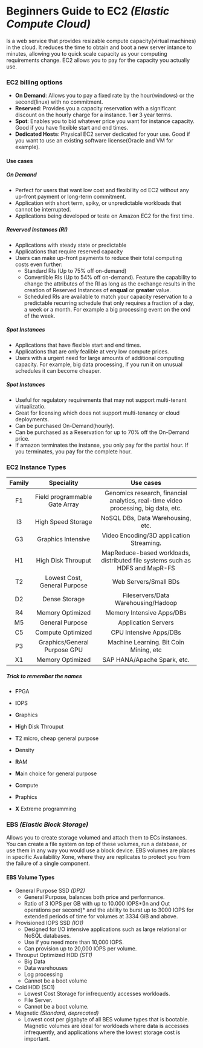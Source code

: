 # Beginners Guide to EC2 *(Elastic Compute Cloud)*

Is a web service that provides resizable compute capacity(virtual machines) in the cloud. It reduces the time to obtain and boot a new server intance to minutes, allowing you to quick scale capacity as your computing requirements change.
EC2 allows you to pay for the capacity you actually use.

### EC2 billing options

 - **On Demand**: Allows you to pay a fixed rate by the hour(windows) or the second(linux) with no commitment.
 - **Reserved**: Provides you a capacity reservation with a significant discount on the hourly charge for a instance. 1 **or** 3 year terms.
 - **Spot**: Enables you to bid whatever price you want for instance capacity. Good if you have flexible start and end times.
 - **Dedicated Hosts**: Physical EC2 server dedicated for your use. Good if you want to use an existing software license(Oracle and VM for example).

#### Use cases

##### On Demand
 - Perfect for users that want low cost and flexibility od EC2 without any up-front payment or long-term commitment.
 - Application with short term, spiky, or unpredictable workloads that cannot be interrupted.
 - Applications being developed or teste on Amazon EC2 for the first time.

##### Reverved Instances *(RI)*
 - Applications with steady state or predictable
 - Applications that require reserved capacity
 - Users can make up-front payments to reduce their total computing costs even further:
   - Standard RIs (Up to 75% off on-demand)
   - Convertible RIs (Up to 54% off on-demand). Feature the capability to change the attributes of the RI as long as the exchange results in the creation of Reserved Instances of **enqual** or **greater** value.
   - Scheduled RIs are available to match your capacity reservation to a predictable recurring schedule that only requires a fraction of a day, a week or a month. For example a big processing event on the ond of the week.

##### Spot Instances
 - Applications that have flexible start and end times.
 - Applications that are only fealible at very low compute prices. 
 - Users with a urgent need for large amounts of additional computing capacity. For example, big data processing, if you run it on unusual schedules it can become cheaper.

##### Spot Instances
 - Useful for regulatory requirements that may not support multi-tenant virtualizatio.
 - Great for licensing which does not support multi-tenancy or cloud deployments.
 - Can be purchased On-Demand(hourly).
 - Can be purchased as a Reservation for up to 70% off the On-Demand price.
 - If amazon terminates the instanse, you only pay for the partial hour. If you terminates, you pay for the complete hour.

### EC2 Instance Types

| Family |           Speciality          |                                      Use cases                                     |
|:------:|:-----------------------------:|:----------------------------------------------------------------------------------:|
|   F1   | Field programmable Gate Array | Genomics research, financial analytics, real-time video processing, big data, etc. |
|   I3   |       High Speed Storage      |                          NoSQL DBs, Data Warehousing, etc.                         |
|   G3   |       Graphics Intensive      |                      Video Encoding/3D application Streaming.                      |
|   H1   |       High Disk Throuput      |    MapReduce-based workloads, distributed file systems such as HDFS and MapR-FS    |
|   T2   |  Lowest Cost, General Purpose |                                Web Servers/Small BDs                               |
|   D2   |         Dense Storage         |                         Fileservers/Data Warehousing/Hadoop                        |
|   R4   |        Memory Optimized       |                              Memory Intensive Apps/DBs                             |
|   M5   |        General Purpose        |                                 Application Servers                                |
|   C5   |       Compute Optimized       |                               CPU Intensive Apps/DBs                               |
|   P3   |  Graphics/General Purpose GPU |                       Machine Learning. Bit Coin Mining, etc                       |
|   X1   |        Memory Optimized       |                             SAP HANA/Apache Spark, etc.                            |

##### Trick to remember the names
 -  **F**PGA
 -  **I**OPS
 -  **G**raphics
 -  **H**igh Disk Throuput
 -  **T**2 micro, cheap general purpose

 -  **D**ensity
 -  **R**AM

 -  **M**ain choice for general purpose
 -  **C**ompute
 -  **P**raphics
 -  **X** Extreme programming

### EBS *(Elastic Block Storage)*

Allows you to create storage volumed and attach them to ECs instances. You can create a file system on top of these volumes, run a database, or use them in any way you would use a block device. EBS volumes are places in specific Availability Xone, where they are replicates to protect you from the failure of a single component.

#### EBS Volume Types

 - General Purpose SSD *(DP2)*
   - General Purpose, balances both price and performance.
   - Ratio of 3 IOPS per GB with up to 10.000 IOPS*(In and Out operations per second)* and the ability to burst up to 3000 IOPS for extended periods of time for volumes at 3334 GiB and above.
 - Provisioned IOPS SSD *(IO1)*
   - Designed for I/O intensive applications such as large relational or NoSQL databases.
   - Use if you need more than 10,000 IOPS.
   - Can provision up to 20,000 IOPS per volume.
 - Throuput Optimized HDD *(ST1)*
   - Big Data
   - Data warehouses
   - Log processing
   - Cannot be a boot volume
 - Cold HDD (SC1)
   - Lowest Cost Storage for infrequently accesses workloads.
   - File Server.
   - Cannot be a boot volume.
 - Magnetic *(Standard, deprecated)*
   - Lowest cost per gigabyte of all BES volume types that is bootable. Magnetic volumes are ideal for workloads where data is accesses infrequently, and applications where the lowest storage cost is important.